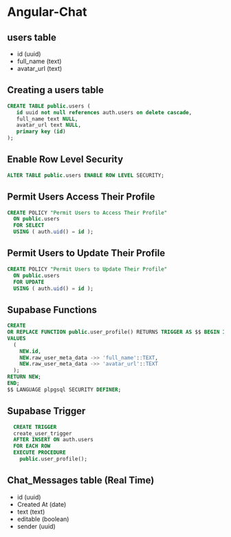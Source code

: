 <!-- ## Database Table Schema -->

# Angular-Chat

## users table

- id (uuid)
- full_name (text)
- avatar_url (text)

## Creating a users table

```sql
CREATE TABLE public.users (
   id uuid not null references auth.users on delete cascade,
   full_name text NULL,
   avatar_url text NULL,
   primary key (id)
);
```

## Enable Row Level Security

```sql
ALTER TABLE public.users ENABLE ROW LEVEL SECURITY;
```

## Permit Users Access Their Profile

```sql
CREATE POLICY "Permit Users to Access Their Profile"
  ON public.users
  FOR SELECT
  USING ( auth.uid() = id );
```

## Permit Users to Update Their Profile

```sql
CREATE POLICY "Permit Users to Update Their Profile"
  ON public.users
  FOR UPDATE
  USING ( auth.uid() = id );
```

## Supabase Functions

```sql
CREATE
OR REPLACE FUNCTION public.user_profile() RETURNS TRIGGER AS $$ BEGIN INSERT INTO public.users (id, full_name,avatar_url)
VALUES
  (
    NEW.id,
    NEW.raw_user_meta_data ->> 'full_name'::TEXT,
    NEW.raw_user_meta_data ->> 'avatar_url'::TEXT
  );
RETURN NEW;
END;
$$ LANGUAGE plpgsql SECURITY DEFINER;
```

## Supabase Trigger

```sql
  CREATE TRIGGER
  create_user_trigger
  AFTER INSERT ON auth.users
  FOR EACH ROW
  EXECUTE PROCEDURE
    public.user_profile();
```

## Chat_Messages table (Real Time)

- id (uuid)
- Created At (date)
- text (text)
- editable (boolean)
- sender (uuid)
